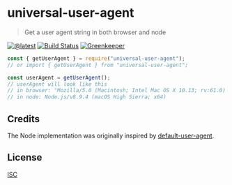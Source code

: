 # universal-user-agent

> Get a user agent string in both browser and node

[![@latest](https://img.shields.io/npm/v/universal-user-agent.svg)](https://www.npmjs.com/package/universal-user-agent)
[![Build Status](https://travis-ci.com/gr2m/universal-user-agent.svg?branch=master)](https://travis-ci.com/gr2m/universal-user-agent)
[![Greenkeeper](https://badges.greenkeeper.io/gr2m/universal-user-agent.svg)](https://greenkeeper.io/)

```js
const { getUserAgent } = require("universal-user-agent");
// or import { getUserAgent } from "universal-user-agent";

const userAgent = getUserAgent();
// userAgent will look like this
// in browser: "Mozilla/5.0 (Macintosh; Intel Mac OS X 10.13; rv:61.0) Gecko/20100101 Firefox/61.0"
// in node: Node.js/v8.9.4 (macOS High Sierra; x64)
```

## Credits

The Node implementation was originally inspired by [default-user-agent](https://www.npmjs.com/package/default-user-agent).

## License

[ISC](LICENSE.md)
